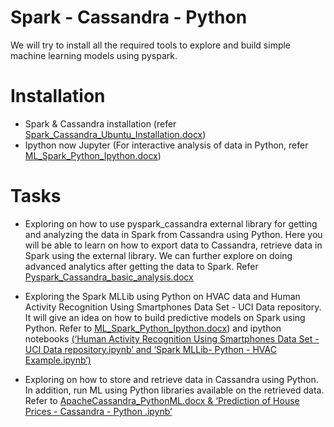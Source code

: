 # Spark - Cassandra - Python

We will try to install all the required tools to explore and build simple machine learning models using pyspark.

# Installation
* Spark & Cassandra installation (refer [Spark_Cassandra_Ubuntu_Installation.docx](https://github.com/jeevananne/big-data-spark-cassandra-python/blob/master/Spark_Cassandra_Ubuntu_Installation.docx))
* Ipython now Jupyter (For interactive analysis of data in Python, refer [ML_Spark_Python_Ipython.docx](https://github.com/jeevananne/big-data-spark-cassandra-python/blob/master/ML_Spark_Python_Ipython.docx))

# Tasks
* Exploring on how to use pyspark_cassandra external library for getting and analyzing the data in Spark from Cassandra using Python.  Here you will be able to learn on how to export data to Cassandra, retrieve data in Spark using the external library. We can further explore on doing advanced analytics after getting the data to Spark.
  Refer [Pyspark_Cassandra_basic_analysis.docx](https://github.com/jeevananne/big-data-spark-cassandra-python/tree/master/spark-cassandra)
  
 * Exploring the Spark MLLib using Python on HVAC data and Human Activity Recognition Using Smartphones Data Set - UCI Data repository.
It will give an idea on how to build predictive models on Spark using Python. 
Refer to [ML_Spark_Python_Ipython.docx](https://github.com/jeevananne/big-data-spark-cassandra-python/blob/master/ML_Spark_Python_Ipython.docx)) and ipython notebooks [(‘Human Activity Recognition Using Smartphones Data Set - UCI Data repository.ipynb’ and ‘Spark MLLib- Python - HVAC Example.ipynb’)](https://github.com/jeevananne/big-data-spark-cassandra-python/tree/master/ml-spark-python)

* Exploring on how to store and retrieve data in Cassandra using Python. In addition, run ML using Python libraries available on the retrieved data.
Refer to [ApacheCassandra_PythonML.docx & ‘Prediction of House Prices - Cassandra - Python .ipynb’](https://github.com/jeevananne/big-data-spark-cassandra-python/tree/master/cassandra-python)




